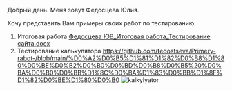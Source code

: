 Добрый день. 
Меня зовут Федосцева Юлия.

Хочу представить Вам примеры своих работ по тестированию.
1. Итоговая работа [Федосцева ЮВ_Итоговая работа_Тестирование сайта.docx](https://github.com/fedostseva/Primery-rabot-/files/13695181/_._.docx)
2. Тестирование калькулятора https://github.com/fedostseva/Primery-rabot-/blob/main/%D0%A2%D0%B5%D1%81%D1%82%D0%B8%D1%80%D0%BE%D0%B2%D0%B0%D0%BD%D0%B8%D0%B5%20%D0%BA%D0%B0%D0%BB%D1%8C%D0%BA%D1%83%D0%BB%D1%8F%D1%82%D0%BE%D1%80%D0%B0 
   ![kalkylyator](https://github.com/fedostseva/Primery-rabot-/assets/153892255/b88abd6a-4f35-4f79-9d7c-5e16a7a37e5e)
